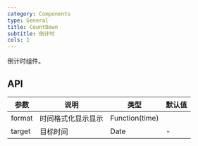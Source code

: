 ```yaml
---
category: Components
type: General
title: CountDown 
subtitle: 倒计时
cols: 1
---
```


倒计时组件。

## API

| 参数      | 说明                                      | 类型         | 默认值 |
|----------|------------------------------------------|-------------|-------|
| format | 时间格式化显示显示 | Function(time) |  |
| target | 目标时间 | Date | - |
